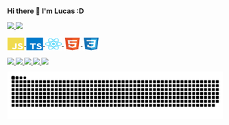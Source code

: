 ### Hi there 👋 I'm Lucas :D

<div>
  <a href="https://github.com/lucasaraujonrt">
  <img height="180em" src="https://github-readme-stats.vercel.app/api?username=lucasaraujonrt&show_icons=true&theme=synthwave&include_all_commits=true&count_private=true"/>
  <img height="180em" src="https://github-readme-stats.vercel.app/api/top-langs/?username=lucasaraujonrt&layout=compact&langs_count=7&theme=synthwave"/>
    </div>
<div style="display: inline_block"><br>
  <img align="center" alt="lucas javascript" height="30" width="40" src="https://raw.githubusercontent.com/devicons/devicon/master/icons/javascript/javascript-plain.svg">
  <img align="center" alt="lucas typescript" height="30" width="40" src="https://raw.githubusercontent.com/devicons/devicon/master/icons/typescript/typescript-plain.svg">
  <img align="center" alt="lucas react" height="30" width="40" src="https://raw.githubusercontent.com/devicons/devicon/master/icons/react/react-original.svg">
  <img align="center" alt="luca html" height="30" width="40" src="https://raw.githubusercontent.com/devicons/devicon/master/icons/html5/html5-original.svg">
  <img align="center" alt="lucas css" height="30" width="40" src="https://raw.githubusercontent.com/devicons/devicon/master/icons/css3/css3-original.svg">
</div>
<br />
<div> 
  <a href="https://instagram.com/lucasaraujonrt" target="_blank">
    <img src="https://img.shields.io/badge/-Instagram-%23E4405F?style=for-the-badge&logo=instagram&logoColor=white" target="_blank">
  </a>
  <a href="https://www.npmjs.com/settings/lucasaraujonrt/packages" target="_blank">
    <img src="https://img.shields.io/badge/npm-CB3837?style=for-the-badge&logo=npm&logoColor=white" />
  </a>
  <a href="https://discordapp.com/users/236199976047345664" target="_blank">
   <img src="https://img.shields.io/badge/Discord-7289DA?style=for-the-badge&logo=discord&logoColor=white" target="_blank">
  </a> 
  <a href = "mailto:lucasaraujo8186@gmail.com">
    <img src="https://img.shields.io/badge/-Gmail-%23333?style=for-the-badge&logo=gmail&logoColor=white" target="_blank">
  </a>
  <a href="https://www.linkedin.com/in/lucasaraujonrt" target="_blank">
    <img src="https://img.shields.io/badge/-LinkedIn-%230077B5?style=for-the-badge&logo=linkedin&logoColor=white" target="_blank">
  </a>
  
   ![Snake animation](https://github.com/lucasaraujonrt/lucasaraujonrt/blob/output/github-contribution-grid-snake.svg)  

</div>

<!--
**lucasaraujonrt/lucasaraujonrt** is a ✨ _special_ ✨ repository because its `README.md` (this file) appears on your GitHub profile.

Here are some ideas to get you started:

- 🔭 I’m currently working on MBLabs 
- 🌱 I’m currently learning 
- 👯 I’m looking to collaborate on ...
- 🤔 I’m looking for help with ...
- 💬 Ask me about ...
- 📫 How to reach me: ...
- 😄 Pronouns: ...
- ⚡ Fun fact: ...
-->
